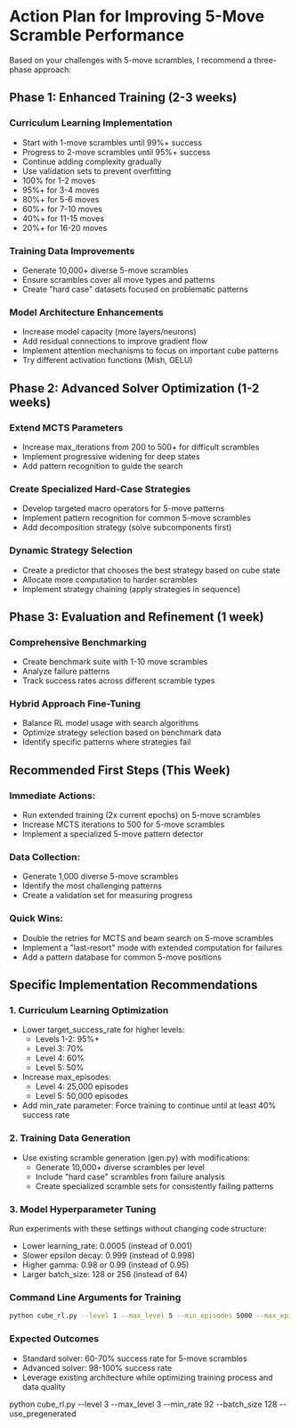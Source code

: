 # Action Plan for Improving 5-Move Scramble Performance

Based on your challenges with 5-move scrambles, I recommend a three-phase approach:

## Phase 1: Enhanced Training (2-3 weeks)

### Curriculum Learning Implementation
- Start with 1-move scrambles until 99%+ success
- Progress to 2-move scrambles until 95%+ success
- Continue adding complexity gradually
- Use validation sets to prevent overfitting
- 100% for 1-2 moves
- 95%+ for 3-4 moves
- 80%+ for 5-6 moves
- 60%+ for 7-10 moves
- 40%+ for 11-15 moves
- 20%+ for 16-20 moves

### Training Data Improvements
- Generate 10,000+ diverse 5-move scrambles
- Ensure scrambles cover all move types and patterns
- Create "hard case" datasets focused on problematic patterns

### Model Architecture Enhancements
- Increase model capacity (more layers/neurons)
- Add residual connections to improve gradient flow
- Implement attention mechanisms to focus on important cube patterns
- Try different activation functions (Mish, GELU)

## Phase 2: Advanced Solver Optimization (1-2 weeks)

### Extend MCTS Parameters
- Increase max_iterations from 200 to 500+ for difficult scrambles
- Implement progressive widening for deep states
- Add pattern recognition to guide the search

### Create Specialized Hard-Case Strategies
- Develop targeted macro operators for 5-move patterns
- Implement pattern recognition for common 5-move scrambles
- Add decomposition strategy (solve subcomponents first)

### Dynamic Strategy Selection
- Create a predictor that chooses the best strategy based on cube state
- Allocate more computation to harder scrambles
- Implement strategy chaining (apply strategies in sequence)

## Phase 3: Evaluation and Refinement (1 week)

### Comprehensive Benchmarking
- Create benchmark suite with 1-10 move scrambles
- Analyze failure patterns
- Track success rates across different scramble types

### Hybrid Approach Fine-Tuning
- Balance RL model usage with search algorithms
- Optimize strategy selection based on benchmark data
- Identify specific patterns where strategies fail

## Recommended First Steps (This Week)

### Immediate Actions:
- Run extended training (2x current epochs) on 5-move scrambles
- Increase MCTS iterations to 500 for 5-move scrambles
- Implement a specialized 5-move pattern detector

### Data Collection:
- Generate 1,000 diverse 5-move scrambles
- Identify the most challenging patterns
- Create a validation set for measuring progress

### Quick Wins:
- Double the retries for MCTS and beam search on 5-move scrambles
- Implement a "last-resort" mode with extended computation for failures
- Add a pattern database for common 5-move positions

## Specific Implementation Recommendations

### 1. Curriculum Learning Optimization
- Lower target_success_rate for higher levels:
  - Levels 1-2: 95%+
  - Level 3: 70%
  - Level 4: 60%
  - Level 5: 50%
- Increase max_episodes:
  - Level 4: 25,000 episodes
  - Level 5: 50,000 episodes
- Add min_rate parameter: Force training to continue until at least 40% success rate

### 2. Training Data Generation
- Use existing scramble generation (gen.py) with modifications:
  - Generate 10,000+ diverse scrambles per level
  - Include "hard case" scrambles from failure analysis
  - Create specialized scramble sets for consistently failing patterns

### 3. Model Hyperparameter Tuning
Run experiments with these settings without changing code structure:
- Lower learning_rate: 0.0005 (instead of 0.001)
- Slower epsilon decay: 0.999 (instead of 0.998)
- Higher gamma: 0.98 or 0.99 (instead of 0.95)
- Larger batch_size: 128 or 256 (instead of 64)

### Command Line Arguments for Training
```bash
python cube_rl.py --level 1 --max_level 5 --min_episodes 5000 --max_episodes 50000 --target_rate 70 --min_rate 40 --batch_size 128 --use_pregenerated
```

### Expected Outcomes
- Standard solver: 60-70% success rate for 5-move scrambles
- Advanced solver: 98-100% success rate
- Leverage existing architecture while optimizing training process and data quality

python cube_rl.py --level 3 --max_level 3 --min_rate 92 --batch_size 128 --use_pregenerated
